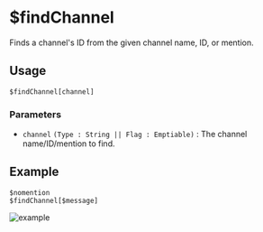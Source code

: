# $findChannel
Finds a channel's ID from the given channel name, ID, or mention.

## Usage
```
$findChannel[channel]
```

### Parameters
- `channel` `(Type : String || Flag : Emptiable)` : The channel name/ID/mention to find.

## Example
```
$nomention
$findChannel[$message]
```

![example](https://user-images.githubusercontent.com/69215413/125977150-9e2ecfb6-8cd8-4934-a8b2-e869dd5a9592.png)
